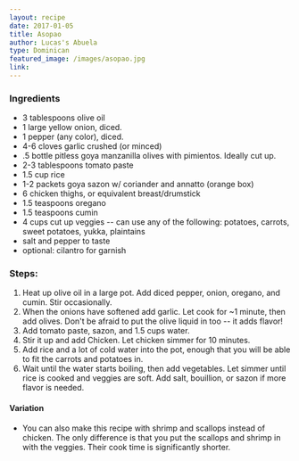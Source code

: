 ```yaml
---
layout: recipe
date: 2017-01-05
title: Asopao
author: Lucas's Abuela
type: Dominican
featured_image: /images/asopao.jpg
link:
---
```

### Ingredients
* 3 tablespoons olive oil
* 1 large yellow onion, diced.
* 1 pepper (any color), diced. 
* 4-6 cloves garlic crushed (or minced)
* .5 bottle pitless goya manzanilla olives with pimientos. Ideally cut up.
* 2-3 tablespoons tomato paste
* 1.5 cup rice
* 1-2 packets goya sazon w/ coriander and annatto (orange box)
* 6 chicken thighs, or equivalent breast/drumstick
* 1.5 teaspoons oregano
* 1.5 teaspoons cumin
* 4 cups cut up veggies -- can use any of the following: potatoes, carrots, sweet potatoes, yukka, plaintains
* salt and pepper to taste
* optional: cilantro for garnish
### Steps:
1. Heat up olive oil in a large pot. Add diced pepper, onion, oregano, and cumin. Stir occasionally.
2. When the onions have softened add garlic. Let cook for ~1 minute, then add olives. Don't be afraid to put the olive liquid in too -- it adds flavor!
3. Add tomato paste, sazon, and 1.5 cups water. 
4. Stir it up and add Chicken. Let chicken simmer for 10 minutes.
5. Add rice and a lot of cold water into the pot, enough that you will be able to fit the carrots and potatoes in.
6. Wait until the water starts boiling, then add vegetables. Let simmer until rice is cooked and veggies are soft. Add salt, bouillion, or sazon if more flavor is needed.

#### Variation
- You can also make this recipe with shrimp and scallops instead of chicken. The only difference is that you put the scallops and shrimp in with the veggies. Their cook time is significantly shorter.